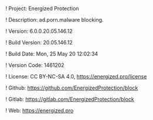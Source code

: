 ! Project: Energized Protection

! Description: ad.porn.malware blocking.

! Version: 6.0.0.20.05.146.12

! Build Version: 20.05.146.12

! Build Date: Mon, 25 May 20 12:02:34

! Version Code: 1461202

! License: CC BY-NC-SA 4.0, https://energized.pro/license

! Github: https://github.com/EnergizedProtection/block

! Gitlab: https://gitlab.com/EnergizedProtection/block


! Web: https://energized.pro
